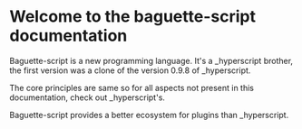 # Welcome to the baguette-script documentation

Baguette-script is a new programming language. It's a _hyperscript brother, the first version was a clone of the version 0.9.8 of _hyperscript.

The core principles are same so for all aspects not present in this documentation, check out _hyperscript's.

Baguette-script provides a better ecosystem for plugins than _hyperscript.
